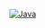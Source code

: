 [![Java](https://github.com/ellanta/tp_bi237_tz2/actions/workflows/github-actions.yml/badge.svg)](https://github.com/ellanta/tp_bi237_tz2/actions/workflows/github-actions.yml)
